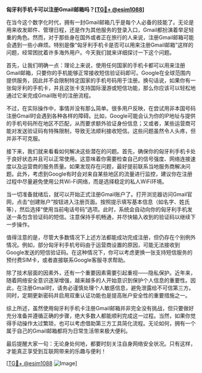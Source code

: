 **匈牙利手机卡可以注册Gmail邮箱吗？[[TG💪+ @esim1088](https://t.me/s/esim1088)]**

在当今这个数字化时代，拥有一封Gmail邮箱几乎是每个人必备的技能了。无论是用来收发邮件、管理日程，还是作为其他服务的登录入口，Gmail都扮演着举足轻重的角色。然而，对于那些身在国外或者正在旅行的人来说，注册Gmail邮箱可能会遇到一些小麻烦。特别是像“匈牙利手机卡是否可以用来注册Gmail邮箱”这样的问题，经常困扰着许多海外用户。今天我们就来详细探讨一下这个问题。

首先，让我们明确一点：理论上来说，使用任何国家的手机卡都可以用来注册Gmail邮箱，只要你的手机能够正常接收短信验证码即可。Google在全球范围内提供服务，因此并不会限制特定国家的手机号码用于注册。换句话说，如果你有一张匈牙利的手机卡，并且这张卡支持国际漫游或短信功能，那么你应该可以轻松地通过它来完成Gmail账号的注册流程。

不过，在实际操作中，事情并没有那么简单。很多用户反映，在尝试用非本国号码注册Gmail时会遇到各种各样的障碍。比如，Google可能会认为你的IP地址与提供的手机号码所在地区不匹配，从而要求额外验证身份信息；又或者，某些运营商可能对发送验证码有特殊限制，导致无法顺利接收短信。这些问题虽然令人头疼，但并非不可克服。

接下来，我们就来看看如何解决这些潜在的问题。首先，确保你的匈牙利手机卡处于良好状态并且可以正常使用。这意味着你需要检查自己的信号强度、网络连接速度以及运营商的服务质量。如果发现存在问题，最好提前联系当地服务商解决问题。此外，考虑到Google有时会对来自某些地区的流量进行监控，建议你在注册过程中尽量避免使用公共Wi-Fi网络，而是选择稳定的私人WiFi环境。

当一切准备就绪后，就可以开始正式注册Gmail账户了。打开浏览器访问Gmail官网，点击“创建账户”按钮进入注册页面。按照提示填写基本信息（如名字、姓氏等），然后选择“使用当前电话号码”选项。此时，系统会自动向你的匈牙利手机发送一条包含验证码的短信。注意保持手机畅通，并尽快输入收到的验证码以继续下一步操作。

值得注意的是，尽管大多数情况下上述方法都能成功完成注册，但仍存在个别例外情况。例如，部分匈牙利手机号码由于运营商设置的原因，可能无法接收到Google发送的短信验证码。在这种情况下，你可以考虑更换一张支持短信服务的预付费SIM卡，或者直接联系Google客服寻求帮助。

除了技术层面的因素外，还有一个重要因素需要引起重视——隐私保护。近年来，随着网络安全意识逐渐增强，越来越多的人开始意识到保护个人信息的重要性。因此，在注册Gmail时，请务必谨慎处理个人敏感信息，避免泄露给不可信第三方。同时，定期更新密码并启用双重认证功能也是提高账户安全性的重要措施之一。

综上所述，虽然使用匈牙利手机卡注册Gmail邮箱并非完全没有挑战，但只要做好充分准备并遵循正确的步骤，绝大多数人都能顺利完成这一过程。当然，如果你觉得手动操作太过繁琐，也可以考虑借助第三方工具简化流程。无论如何，拥有一个属于自己的Gmail邮箱都将为日常生活带来极大便利。

最后提醒大家一句：无论身处何地，都要时刻关注自身网络安全状况。只有这样，才能真正享受到互联网带来的乐趣与便利！

[[TG💪+ @esim1088](https://t.me/s/esim1088) ![Image](https://i.postimg.cc/4NQfJmqS/Snipaste-2025-05-13-00-14-12.png)]